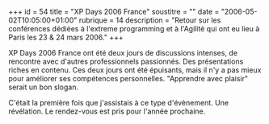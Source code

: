 +++
id = 54
title = "XP Days 2006 France"
soustitre = ""
date = "2006-05-02T10:05:00+01:00"
rubrique = 14
description = "Retour sur les conférences dédiées à l'extreme programming et à l'Agilité qui ont eu lieu à Paris les 23 & 24 mars 2006."
+++

<div class="chapo"></div>
XP Days 2006 France ont été deux jours de discussions intenses, de rencontre avec d'autres professionnels passionnés. Des présentations riches en contenu. Ces deux jours ont été épuisants, mais il n'y a pas mieux pour améliorer ses compétences personnelles. "Apprendre avec plaisir" serait un bon slogan.

C'était la première fois que j'assistais à ce type d'évènement. Une révélation. Le rendez-vous est pris pour l'année prochaine.